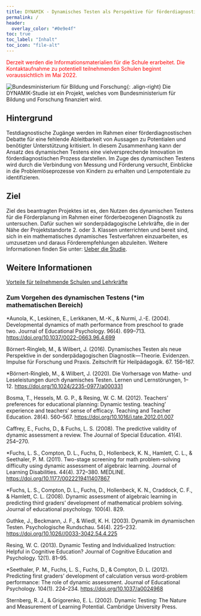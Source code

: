 ```yaml
---
title: DYNAMIK - Dynamisches Testen als Perspektive für förderdiagnostische Entscheidungen in der Schule
permalink: /
header:
  overlay_color: "#0e9e4f"
toc: true
toc_label: "Inhalt"
toc_icon: "file-alt"
---
```

<aside class="notice--primary">
<font color="red"> Derzeit werden die Informationsmaterialien für die Schule erarbeitet. Die Kontaktaufnahme zu potentiell teilnehmenden Schulen beginnt voraussichtlich im Mai 2022. </font>
</aside>

![Bundesministerium für Bildung und Forschung](/assets/images/logos/BmBF-Logo_kleiner_50.jpg){: .align-right}
Die DYNAMIK-Studie ist ein Projekt, welches vom Bundesministerium für Bildung und Forschung finanziert wird. 



## Hintergrund
Testdiagnostische Zugänge werden im Rahmen einer förderdiagnostischen Debatte für eine fehlende Ableitbarkeit von Aussagen zu Potentialen und benötigter Unterstützung kritisiert. In diesem Zusammenhang kann der Ansatz des dynamischen Testens eine vielversprechende Innovation im förderdiagnostischen Prozess darstellen. Im Zuge des dynamischen Testens wird durch die Verbindung von Messung und Förderung versucht, Einblicke in die Problemlöseprozesse von Kindern zu erhalten und Lernpotentiale zu identifizieren.

## Ziel
Ziel des beantragten Projektes ist es, den Nutzen des dynamischen Testens für die Förderplanung im Rahmen einer förderbezogenen Diagnostik zu
untersuchen. Dafür suchen wir sonderpädagogische Lehrkräfte, die in der Nähe der Projektstandorte 2. oder 3. Klassen unterrichten und bereit sind, sich in ein mathematisches dynamisches Testverfahren einzuarbeiten, es umzusetzen und daraus Förderempfehlungen abzuleiten.
Weitere Informationen finden Sie unter:  [Ueber die Studie](https://jazznbass.github.io/dynamik-homepage/ueber-die-studie/).

## Weitere Informationen
[Vorteile für teilnehmende Schulen und Lehrkräfte](https://jazznbass.github.io/dynamik-homepage/ueber-die-studie/vorteile/)

### Zum Vorgehen des dynamischen Testens (*im mathematischen Bereich)
*Aunola, K., Leskinen, E., Lerkkanen, M.-K., & Nurmi, J.-E. (2004). Developmental dynamics of math performance from preschool to grade two. Journal of Educational Psychology. 96(4). 699–713. https://doi.org/10.1037/0022-0663.96.4.699

Börnert-Ringleb, M., & Wilbert, J. (2016). Dynamisches Testen als neue Perspektive in der sonderpädagogischen Diagnostik—Theorie. Evidenzen. Impulse für Forschung und Praxis. Zeitschrift für Heilpädagogik. 67. 156–167.

*Börnert-Ringleb, M., & Wilbert, J. (2020). Die Vorhersage von Mathe- und Leseleistungen durch dynamisches Testen. Lernen und Lernstörungen, 1–12.
https://doi.org/10.1024/2235-0977/a000331

Bosma, T., Hessels, M. G. P., & Resing, W. C. M. (2012). Teachers’ preferences for educational planning: Dynamic testing. teaching’ experience and teachers’ sense of efficacy. Teaching and Teacher Education. 28(4). 560–567. https://doi.org/10.1016/j.tate.2012.01.007

Caffrey, E., Fuchs, D., & Fuchs, L. S. (2008). The predictive validity of dynamic assessment a review. The Journal of Special Education. 41(4). 254–270.

*Fuchs, L. S., Compton, D. L., Fuchs, D., Hollenbeck, K. N., Hamlett, C. L., & Seethaler, P. M. (2011). Two-stage screening for math problem-solving difficulty using dynamic assessment of algebraic learning. Journal of Learning Disabilities. 44(4). 372–380. MEDLINE. https://doi.org/10.1177/0022219411407867

*Fuchs, L. S., Compton, D. L., Fuchs, D., Hollenbeck, K. N., Craddock, C. F., & Hamlett, C. L. (2008). Dynamic assessment of algebraic learning in predicting third graders’ development of mathematical problem solving. Journal of educational psychology. 100(4). 829.

Guthke, J., Beckmann, J. F., & Wiedl, K. H. (2003). Dynamik im dynamischen Testen. Psychologische Rundschau. 54(4). 225–232. https://doi.org/10.1026//0033-3042.54.4.225

Resing, W. C. (2013). Dynamic Testing and Individualized Instruction: Helpful in Cognitive Education? Journal of Cognitive Education and Psychology. 12(1). 81–95.

*Seethaler, P. M., Fuchs, L. S., Fuchs, D., & Compton, D. L. (2012). Predicting first graders’ development of calculation versus word-problem performance: The role of dynamic assessment. Journal of Educational Psychology. 104(1). 224–234. https://doi.org/10.1037/a0024968

Sternberg, R. J., & Grigorenko, E. L. (2002). Dynamic Testing: The Nature and Measurement of Learning Potential. Cambridge University Press.
